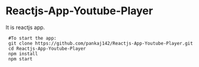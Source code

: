 # Reactjs-App-Youtube-Player
It is reactjs app.
```
 #To start the app:
 git clone https://github.com/pankaj142/Reactjs-App-Youtube-Player.git
 cd Reactjs-App-Youtube-Player
 npm install
 npm start
```

